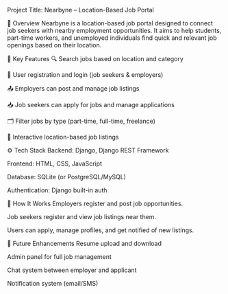 Project Title: Nearbyne – Location-Based Job Portal


🧾 Overview
Nearbyne is a location-based job portal designed to connect job seekers with nearby employment opportunities. It aims to help students, part-time workers, and unemployed individuals find quick and relevant job openings based on their location.

🎯 Key Features
🔍 Search jobs based on location and category

👥 User registration and login (job seekers & employers)

📤 Employers can post and manage job listings

📥 Job seekers can apply for jobs and manage applications

🗂️ Filter jobs by type (part-time, full-time, freelance)

📍 Interactive location-based job listings

⚙️ Tech Stack
Backend: Django, Django REST Framework

Frontend: HTML, CSS, JavaScript

Database: SQLite (or PostgreSQL/MySQL)

Authentication: Django built-in auth

🚀 How It Works
Employers register and post job opportunities.

Job seekers register and view job listings near them.

Users can apply, manage profiles, and get notified of new listings.

🔐 Future Enhancements
Resume upload and download

Admin panel for full job management

Chat system between employer and applicant

Notification system (email/SMS)
